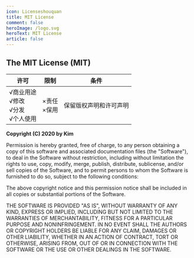 ```yaml
---
icon: Licenseshouquan
title: MIT License
comment: false
heroImage: /logo.svg
heroText: MIT License
article: false
---
```


## The MIT License (MIT)

| 许可    | 限制|条件 | 
|----------------|--------------|-----------|
|√商业用途<br>√修改<br>√分发<br>√个人使用|×责任<br>×保用 | 保留版权声明和许可声明|

**Copyright (C) 2020 by Kim**

Permission is hereby granted, free of charge, to any person obtaining a copy
of this software and associated documentation files (the "Software"), to deal
in the Software without restriction, including without limitation the rights
to use, copy, modify, merge, publish, distribute, sublicense, and/or sell
copies of the Software, and to permit persons to whom the Software is
furnished to do so, subject to the following conditions:

The above copyright notice and this permission notice shall be included in
all copies or substantial portions of the Software.

THE SOFTWARE IS PROVIDED "AS IS", WITHOUT WARRANTY OF ANY KIND, EXPRESS OR
IMPLIED, INCLUDING BUT NOT LIMITED TO THE WARRANTIES OF MERCHANTABILITY,
FITNESS FOR A PARTICULAR PURPOSE AND NONINFRINGEMENT. IN NO EVENT SHALL THE
AUTHORS OR COPYRIGHT HOLDERS BE LIABLE FOR ANY CLAIM, DAMAGES OR OTHER
LIABILITY, WHETHER IN AN ACTION OF CONTRACT, TORT OR OTHERWISE, ARISING FROM,
OUT OF OR IN CONNECTION WITH THE SOFTWARE OR THE USE OR OTHER DEALINGS IN
THE SOFTWARE.


